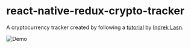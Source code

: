 # react-native-redux-crypto-tracker

A cryptocurrency tracker created by following a [tutorial](https://medium.com/react-native-training/bitcoin-ripple-ethereum-price-checker-with-react-native-redux-e9d076037092) by [Indrek Lasn](https://medium.com/@wesharehoodies).

![Demo](https://media.giphy.com/media/61UBCukJ5R5wt7125s/giphy.gif)
